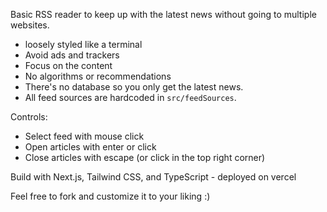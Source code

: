 Basic RSS reader to keep up with the latest news without going to multiple websites.
- loosely styled like a terminal
- Avoid ads and trackers
- Focus on the content
- No algorithms or recommendations
- There's no database so you only get the latest news. 
- All feed sources are hardcoded in `src/feedSources`.


Controls: 
- Select feed with mouse click 
- Open articles with enter or click
- Close articles with escape (or click in the top right corner)



Build with Next.js, Tailwind CSS, and TypeScript - deployed on vercel

Feel free to fork and customize it to your liking :) 